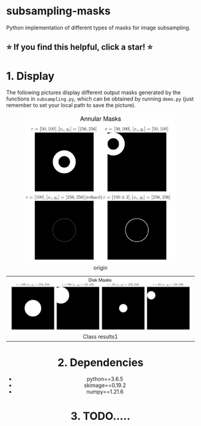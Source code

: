 # subsampling-masks
Python implementation of different types of masks for image subsampling.

## :star: If you find this helpful, click a star! :star: ##

# 1. Display
The following pictures display different output masks generated by the functions in `subsampling.py`, 
which can be obtained by running `demo.py` (just remember to set your local path to save the picture).

<td ><center><img width="400" height="400" src="https://github.com/Masaaki-75/Subsampling-Masks/blob/main/figs/masks_annular.png"><div align = "center">origin</div></td>
<table>
    <tr>
        <td ><center><img src="https://github.com/Masaaki-75/Subsampling-Masks/blob/main/figs/masks_disk.png"><div align = "center">Class results1</div></center></td>
    </tr>
</table>

# 2. Dependencies
- python==3.6.5<br>
- skimage==0.19.2<br>
- numpy==1.21.6


# 3. TODO.....
